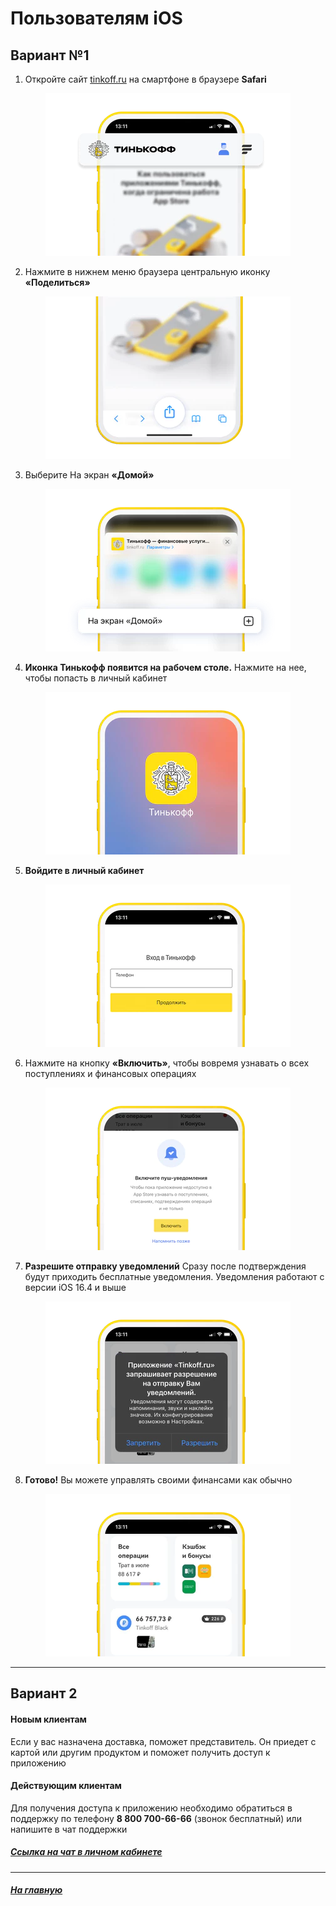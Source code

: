 # Пользователям iOS

## Вариант №1
1. Откройте сайт [tinkoff.ru](https://tinkoff.ru/) на смартфоне в браузере **Safari**

<p align="center">
  <img src="./images/ios_1.webp">
</p>

2. Нажмите в нижнем меню браузера центральную иконку **«Поделиться»**

<p align="center">
  <img src="./images/ios_2.webp">
</p>

3. Выберите На экран **«Домой»**

<p align="center">
  <img src="./images/ios_3.webp">
</p>

4. **Иконка Тинькофф появится на рабочем столе.** Нажмите на нее, чтобы попасть в личный кабинет

<p align="center">
  <img src="./images/ios_4.webp">
</p>

5. **Войдите в личный кабинет**

<p align="center">
  <img src="./images/ios_5.webp">
</p>

6. Нажмите на кнопку **«Включить»**, чтобы вовремя узнавать о всех поступлениях и финансовых операциях

<p align="center">
  <img src="./images/ios_6.webp">
</p>

7. **Разрешите отправку уведомлений**
    Сразу после подтверждения будут приходить бесплатные уведомления. Уведомления работают с версии iOS 16.4 и выше

<p align="center">
  <img src="./images/ios_7.webp">
</p>

8. **Готово!** Вы можете управлять своими финансами как обычно
<p align="center">
  <img src="./images/ios_8.webp">
</p>

___

## Вариант 2
#### Новым клиентам

Если у вас назначена доставка, поможет представитель.
Он приедет с картой или другим продуктом и поможет получить доступ к приложению


#### Действующим клиентам

Для получения доступа к приложению необходимо обратиться в поддержку по телефону **8 800 700-66-66** (звонок бесплатный) или напишите в чат поддержки

##### [Ссылка на чат в личном кабинете ](https://www.tinkoff.ru/mybank/?openChat=bank&chatMessage=%D0%A5%D0%BE%D1%87%D1%83%20%D0%BD%D0%B0%D0%B7%D0%BD%D0%B0%D1%87%D0%B8%D1%82%D1%8C%20%D0%B2%D1%81%D1%82%D1%80%D0%B5%D1%87%D1%83%20%D0%B4%D0%BB%D1%8F%20%D1%83%D1%81%D1%82%D0%B0%D0%BD%D0%BE%D0%B2%D0%BA%D0%B8%20%D0%BF%D1%80%D0%B8%D0%BB%D0%BE%D0%B6%D0%B5%D0%BD%D0%B8%D1%8F&sendMessage)

___

##### [На главную](readme.md)











